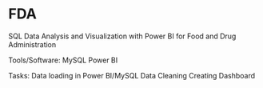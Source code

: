 # FDA
SQL Data Analysis and Visualization with Power BI for Food and Drug Administration

Tools/Software:
MySQL
Power BI

Tasks:
Data loading in Power BI/MySQL Data Cleaning Creating  Dashboard
